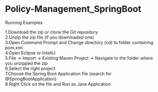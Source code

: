 # Policy-Management_SpringBoot


Running Examples  
  
1.Download the zip or clone the Git repository.    
2.Unzip the zip file (if you downloaded one)  
3.Open Command Prompt and Change directory (cd) to folder containing pom.xml  
4.Open Eclipse or IntelliJ  
5.File -> Import -> Existing Maven Project -> Navigate to the folder where you unzipped the zip  
6.Select the right project  
7.Choose the Spring Boot Application file (search for @SpringBootApplication)  
8.Right Click on the file and Run as Java Application  
